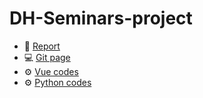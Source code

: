 # DH-Seminars-project
- :book: [Report](https://github.com/FrancescoDiCursi/DH-Seminars-project/blob/main/report/DH%20Seminars%20Project%20report.pdf)
- :computer: [Git page](https://francescodicursi.github.io/DH-Seminars-project/)
- :gear: [Vue codes](https://github.com/FrancescoDiCursi/DH-Seminars-project/tree/main/dev%20folder)
- :gear: [Python codes](https://github.com/FrancescoDiCursi/DH-Seminars-project/tree/main/dev%20folder)

